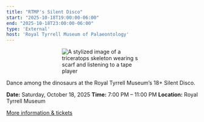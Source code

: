 ```yaml
---
title: "RTMP's Silent Disco"
start: "2025-10-18T19:00:00-06:00"
end: "2025-10-18T23:00:00-06:00"
type: 'External'
host: 'Royal Tyrrell Museum of Palaeontology'
---
```

<figure style="display:flex; align-items: center; justify-content: center; flex-direction: column;">
    <img src="/events/2025/external/rtmpsilentdisco.png" alt="A stylized image of a triceratops skeleton wearing s scarf and listening to a tape player" style="max-width: 50%;">
</figure>

Dance among the dinosaurs at the Royal Tyrrell Museum’s 18+ Silent Disco.

**Date:** Saturday, October 18, 2025
**Time:** 7:00 PM – 11:00 PM
**Location:** Royal Tyrrell Museum

[More information & tickets](https://www.eventbrite.ca/e/back-in-time-silent-disco-members-early-bird-exclusive-tickets-1528006341099?aff=oddtdcreator)